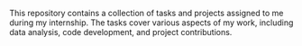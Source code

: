 This repository contains a collection of tasks and projects assigned to me during my internship. The tasks cover various aspects of my work, including data analysis, code development, and project contributions.
